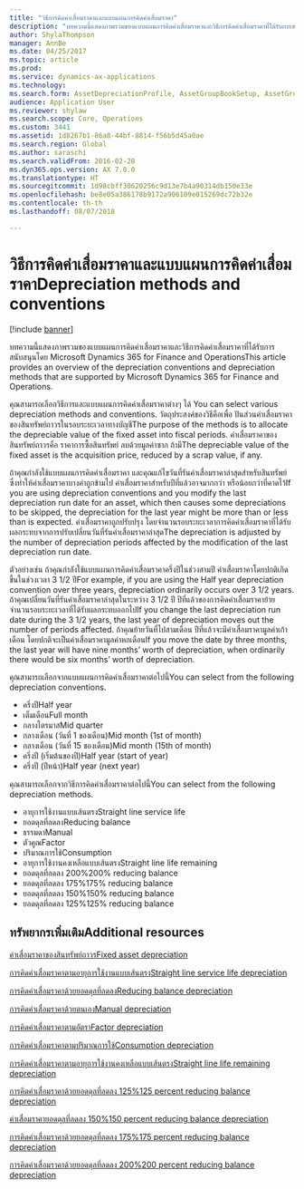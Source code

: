 ```yaml
---
title: "วิธีการคิดค่าเสื่อมราคาและแบบแผนการคิดค่าเสื่อมราคา"
description: "บทความนี้แสดงภาพรวมของแบบแผนการคิดค่าเสื่อมราคาและวิธีการคิดค่าเสื่อมราคาที่ได้รับการสนับสนุนโดย Microsoft Dynamics 365 for Finance and Operations"
author: ShylaThompson
manager: AnnBe
ms.date: 04/25/2017
ms.topic: article
ms.prod: 
ms.service: dynamics-ax-applications
ms.technology: 
ms.search.form: AssetDepreciationProfile, AssetGroupBookSetup, AssetGroupDepBookSetup
audience: Application User
ms.reviewer: shylaw
ms.search.scope: Core, Operations
ms.custom: 3441
ms.assetid: 1d8267b1-86a8-44bf-8814-f56b5d45a0ae
ms.search.region: Global
ms.author: saraschi
ms.search.validFrom: 2016-02-28
ms.dyn365.ops.version: AX 7.0.0
ms.translationtype: HT
ms.sourcegitcommit: 1d98cbff30620256c9d13e7b4a90314db150e33e
ms.openlocfilehash: be8e05a386178b9172a906109e015269dc72b32e
ms.contentlocale: th-th
ms.lasthandoff: 08/07/2018

---
```


# <a name="depreciation-methods-and-conventions"></a><span data-ttu-id="0db5c-103">วิธีการคิดค่าเสื่อมราคาและแบบแผนการคิดค่าเสื่อมราคา</span><span class="sxs-lookup"><span data-stu-id="0db5c-103">Depreciation methods and conventions</span></span>

[!include [banner](../includes/banner.md)]

<span data-ttu-id="0db5c-104">บทความนี้แสดงภาพรวมของแบบแผนการคิดค่าเสื่อมราคาและวิธีการคิดค่าเสื่อมราคาที่ได้รับการสนับสนุนโดย Microsoft Dynamics 365 for Finance and Operations</span><span class="sxs-lookup"><span data-stu-id="0db5c-104">This article provides an overview of the depreciation conventions and depreciation methods that are supported by Microsoft Dynamics 365 for Finance and Operations.</span></span>

<span data-ttu-id="0db5c-105">คุณสามารถเลือกวิธีการและแบบแผนการคิดค่าเสื่อมราคาต่างๆ ได้ </span><span class="sxs-lookup"><span data-stu-id="0db5c-105">You can select various depreciation methods and conventions.</span></span> <span data-ttu-id="0db5c-106">วัตถุประสงค์ของวิธีคือเพื่อ ปันส่วนค่าเสื่อมราคาของสินทรัพย์ถาวรในรอบระยะเวลาทางบัญชี</span><span class="sxs-lookup"><span data-stu-id="0db5c-106">The purpose of the methods is to allocate the depreciable value of the fixed asset into fiscal periods.</span></span> <span data-ttu-id="0db5c-107">ค่าเสื่อมราคาของสินทรัพย์ถาวรคือ ราคาการซื้อสินทรัพย์ ลบด้วยมูลค่าซาก ถ้ามี</span><span class="sxs-lookup"><span data-stu-id="0db5c-107">The depreciable value of the fixed asset is the acquisition price, reduced by a scrap value, if any.</span></span> 

<span data-ttu-id="0db5c-108">ถ้าคุณกำลังใช้แบบแผนการคิดค่าเสื่อมราคา และคุณแก้ไขวันที่รันค่าเสื่อมราคาล่าสุดสำหรับสินทรัพย์ ซึ่งทำให้ค่าเสื่อมราคาบางค่าถูกข้ามไป ค่าเสื่อมราคาสำหรับปีที่แล้วอาจมากกว่า หรือน้อยกว่าที่คาดไว้</span><span class="sxs-lookup"><span data-stu-id="0db5c-108">If you are using depreciation conventions and you modify the last depreciation run date for an asset, which then causes some depreciations to be skipped, the depreciation for the last year might be more than or less than is expected.</span></span> <span data-ttu-id="0db5c-109">ค่าเสื่อมราคาถูกปรับปรุง โดยจำนวนรอบระยะเวลาการคิดค่าเสื่อมราคาที่ได้รับผลกระทบจากการปรับเปลี่ยนวันที่รันค่าเสื่อมราคาล่าสุด</span><span class="sxs-lookup"><span data-stu-id="0db5c-109">The depreciation is adjusted by the number of depreciation periods affected by the modification of the last depreciation run date.</span></span>

<span data-ttu-id="0db5c-110">ตัวอย่างเช่น ถ้าคุณกำลังใช้แบบแผนการคิดค่าเสื่อมราคาครึ่งปีในช่วงสามปี ค่าเสื่อมราคาโดยปกติเกิดขึ้นในช่วงเวลา 3 1/2 ปี</span><span class="sxs-lookup"><span data-stu-id="0db5c-110">For example, if you are using the Half year depreciation convention over three years, depreciation ordinarily occurs over 3 1/2 years.</span></span> <span data-ttu-id="0db5c-111">ถ้าคุณเปลี่ยนวันที่รันค่าเสื่อมราคาล่าสุดในระหว่าง 3 1/2 ปี ปีที่แล้วของการคิดค่าเสื่อมราคาย้ายจำนวนรอบระยะเวลาที่ได้รับผลกระทบออกไป</span><span class="sxs-lookup"><span data-stu-id="0db5c-111">If you change the last depreciation run date during the 3 1/2 years, the last year of depreciation moves out the number of periods affected.</span></span> <span data-ttu-id="0db5c-112">ถ้าคุณย้ายวันที่ไปสามเดือน ปีที่แล้วจะมีค่าเสื่อมราคามูลค่าเก้าเดือน โดยปกติจะเป็นค่าเสื่อมราคามูลค่าหกเดือน</span><span class="sxs-lookup"><span data-stu-id="0db5c-112">If you move the date by three months, the last year will have nine months’ worth of depreciation, when ordinarily there would be six months’ worth of depreciation.</span></span>

<span data-ttu-id="0db5c-113">คุณสามารถเลือกจากแบบแผนการคิดค่าเสื่อมราคาต่อไปนี้</span><span class="sxs-lookup"><span data-stu-id="0db5c-113">You can select from the following depreciation conventions.</span></span>


-   <span data-ttu-id="0db5c-114">ครึ่งปี</span><span class="sxs-lookup"><span data-stu-id="0db5c-114">Half year</span></span>
-   <span data-ttu-id="0db5c-115">เต็มเดือน</span><span class="sxs-lookup"><span data-stu-id="0db5c-115">Full month</span></span>
-   <span data-ttu-id="0db5c-116">กลางไตรมาส</span><span class="sxs-lookup"><span data-stu-id="0db5c-116">Mid quarter</span></span>
-   <span data-ttu-id="0db5c-117">กลางเดือน (วันที่ 1 ของเดือน)</span><span class="sxs-lookup"><span data-stu-id="0db5c-117">Mid month (1st of month)</span></span>
-   <span data-ttu-id="0db5c-118">กลางเดือน (วันที่ 15 ของเดือน)</span><span class="sxs-lookup"><span data-stu-id="0db5c-118">Mid month (15th of month)</span></span>
-   <span data-ttu-id="0db5c-119">ครึ่งปี (เริ่มต้นของปี)</span><span class="sxs-lookup"><span data-stu-id="0db5c-119">Half year (start of year)</span></span>
-   <span data-ttu-id="0db5c-120">ครึ่งปี (ปีหน้า)</span><span class="sxs-lookup"><span data-stu-id="0db5c-120">Half year (next year)</span></span>

<span data-ttu-id="0db5c-121">คุณสามารถเลือกจากวิธีการคิดค่าเสื่อมราคาต่อไปนี้</span><span class="sxs-lookup"><span data-stu-id="0db5c-121">You can select from the following depreciation methods.</span></span>
-   <span data-ttu-id="0db5c-122">อายุการใช้งานแบบเส้นตรง</span><span class="sxs-lookup"><span data-stu-id="0db5c-122">Straight line service life</span></span>
-   <span data-ttu-id="0db5c-123">ยอดดุลที่ลดลง</span><span class="sxs-lookup"><span data-stu-id="0db5c-123">Reducing balance</span></span>
-   <span data-ttu-id="0db5c-124">ธรรมดา</span><span class="sxs-lookup"><span data-stu-id="0db5c-124">Manual</span></span>
-   <span data-ttu-id="0db5c-125">ตัวคูณ</span><span class="sxs-lookup"><span data-stu-id="0db5c-125">Factor</span></span>
-   <span data-ttu-id="0db5c-126">ปริมาณการใช้</span><span class="sxs-lookup"><span data-stu-id="0db5c-126">Consumption</span></span>
-   <span data-ttu-id="0db5c-127">อายุการใช้งานคงเหลือแบบเส้นตรง</span><span class="sxs-lookup"><span data-stu-id="0db5c-127">Straight line life remaining</span></span>
-   <span data-ttu-id="0db5c-128">ยอดดุลที่ลดลง 200%</span><span class="sxs-lookup"><span data-stu-id="0db5c-128">200% reducing balance</span></span>
-   <span data-ttu-id="0db5c-129">ยอดดุลที่ลดลง 175%</span><span class="sxs-lookup"><span data-stu-id="0db5c-129">175% reducing balance</span></span>
-   <span data-ttu-id="0db5c-130">ยอดดุลที่ลดลง 150%</span><span class="sxs-lookup"><span data-stu-id="0db5c-130">150% reducing balance</span></span>
-   <span data-ttu-id="0db5c-131">ยอดดุลที่ลดลง 125%</span><span class="sxs-lookup"><span data-stu-id="0db5c-131">125% reducing balance</span></span>





<a name="additional-resources"></a><span data-ttu-id="0db5c-132">ทรัพยากรเพิ่มเติม</span><span class="sxs-lookup"><span data-stu-id="0db5c-132">Additional resources</span></span>
--------

[<span data-ttu-id="0db5c-133">ค่าเสื่อมราคาของสินทรัพย์ถาวร</span><span class="sxs-lookup"><span data-stu-id="0db5c-133">Fixed asset depreciation</span></span>](fixed-asset-depreciation.md)

[<span data-ttu-id="0db5c-134">การคิดค่าเสื่อมราคาตามอายุการใช้งานแบบเส้นตรง</span><span class="sxs-lookup"><span data-stu-id="0db5c-134">Straight line service life depreciation</span></span>](Straight-line-service-life-depreciation.md)

[<span data-ttu-id="0db5c-135">การคิดค่าเสื่อมราคาด้วยยอดดุลที่ลดลง</span><span class="sxs-lookup"><span data-stu-id="0db5c-135">Reducing balance depreciation</span></span>](reduce-balance-depreciation.md)

[<span data-ttu-id="0db5c-136">การคิดค่าเสื่อมราคาด้วยตนเอง</span><span class="sxs-lookup"><span data-stu-id="0db5c-136">Manual depreciation</span></span>](manual-depreciation.md)

[<span data-ttu-id="0db5c-137">การคิดค่าเสื่อมราคาตามอัตรา</span><span class="sxs-lookup"><span data-stu-id="0db5c-137">Factor depreciation</span></span>](factor-depreciation.md)

[<span data-ttu-id="0db5c-138">การคิดค่าเสื่อมราคาตามปริมาณการใช้</span><span class="sxs-lookup"><span data-stu-id="0db5c-138">Consumption depreciation</span></span>](consumption-depreciation.md)

[<span data-ttu-id="0db5c-139">การคิดค่าเสื่อมราคาตามอายุการใช้งานคงเหลือแบบเส้นตรง</span><span class="sxs-lookup"><span data-stu-id="0db5c-139">Straight line life remaining depreciation</span></span>](straight-line-life-remaining-depreciation.md)

[<span data-ttu-id="0db5c-140">การคิดค่าเสื่อมราคาด้วยยอดดุลที่ลดลง 125%</span><span class="sxs-lookup"><span data-stu-id="0db5c-140">125 percent reducing balance depreciation</span></span>](125-percent-reducing-balance-depreciation.md)

[<span data-ttu-id="0db5c-141">ค่าเสื่อมราคายอดดุลที่ลดลง 150%</span><span class="sxs-lookup"><span data-stu-id="0db5c-141">150 percent reducing balance depreciation</span></span>](150-percent-reducing-balance-depreciation.md)

[<span data-ttu-id="0db5c-142">การคิดค่าเสื่อมราคาด้วยยอดดุลที่ลดลง 175%</span><span class="sxs-lookup"><span data-stu-id="0db5c-142">175 percent reducing balance depreciation</span></span>](175-percent-reducing-balance-depreciation.md)

[<span data-ttu-id="0db5c-143">การคิดค่าเสื่อมราคาด้วยยอดดุลที่ลดลง 200%</span><span class="sxs-lookup"><span data-stu-id="0db5c-143">200 percent reducing balance depreciation</span></span>](200-percent-reducing-balance-depreciation.md)





